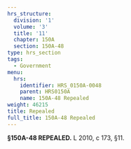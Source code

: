 ```yaml
---
hrs_structure:
  division: '1'
  volume: '3'
  title: '11'
  chapter: 150A
  section: 150A-48
type: hrs_section
tags:
  - Government
menu:
  hrs:
    identifier: HRS_0150A-0048
    parent: HRS0150A
    name: 150A-48 Repealed
weight: 46215
title: Repealed
full_title: 150A-48 Repealed
---
```

**§150A-48 REPEALED.** L 2010, c 173, §11.